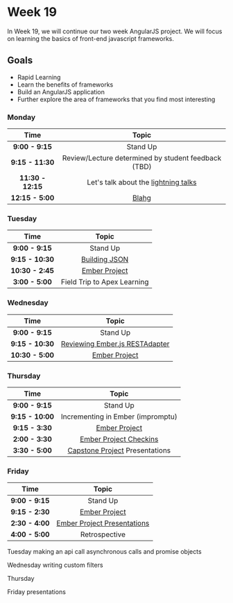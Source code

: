 # Week 19

In Week 19, we will continue our two week AngularJS project. We will focus 
on learning the basics of front-end javascript frameworks.

## Goals
- Rapid Learning
- Learn the benefits of frameworks
- Build an AngularJS application
- Further explore the area of frameworks that you find most interesting

### Monday

| Time              | Topic                                                      |
|:-----------------:|:----------------------------------------------------------:|
| **9:00 - 9:15**   | Stand Up                                                   |
| **9:15 - 11:30**  | Review/Lecture determined by student feedback (TBD)        |
| **11:30 - 12:15** | Let's talk about the [lightning talks](lightning-talks.md) |
| **12:15 - 5:00**  | [Blahg](blog.md)                                           |

### Tuesday

| Time             | Topic                                  |
|:----------------:|:--------------------------------------:|
| **9:00 - 9:15**  | Stand Up                                           |
| **9:15 - 10:30** | [Building JSON](tuesday/building-json.md)     |
| **10:30 - 2:45** | [Ember Project](ember-project.md)         |
| **3:00 - 5:00**  | Field Trip to Apex Learning        |

### Wednesday

| Time              | Topic                                            |
|:-----------------:|:------------------------------------------------:|
| **9:00 - 9:15**  | Stand Up                                           |
| **9:15 - 10:30**  | [Reviewing Ember.js RESTAdapter](wednesday/RESTAdapter.md)     |
| **10:30 - 5:00**  | [Ember Project](ember-project.md)         |

### Thursday

| Time             | Topic                                                            |
|:----------------:|:----------------------------------------------------------------:|
| **9:00 - 9:15**  | Stand Up                                                         |
| **9:15 - 10:00** | Incrementing in Ember (impromptu)                               |
| **9:15 - 3:30**  | [Ember Project](ember-project.md)                                |
| **2:00 - 3:30**  | [Ember Project Checkins](ember-project.md)                                |
| **3:30 - 5:00**  | [Capstone Project](../week18/thursday/capstone.md) Presentations |

### Friday

| Time             | Topic                                                    |
|:----------------:|:--------------------------------------------------------:|
| **9:00 - 9:15**  | Stand Up                                                 |
| **9:15 - 2:30**  | [Ember Project](ember-project.md)         |
| **2:30 - 4:00**  | [Ember Project Presentations](ember-project.md)         |
| **4:00 - 5:00**  | Retrospective         |










Tuesday
making an api call
asynchronous calls and promise objects

Wednesday
writing custom filters

Thursday

Friday
presentations
